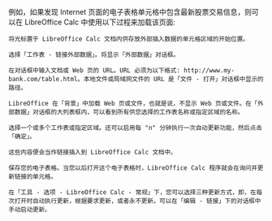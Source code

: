 例如，如果发现 Internet 页面的电子表格单元格中包含最新股票交易信息，则可以在 LibreOffice Calc 中使用以下过程来加载该页面:

    将光标置于 LibreOffice Calc 文档内供存放外部插入数据的单元格区域的开始位置。

    选择「工作表 - 链接外部数据」。将显示「外部数据」对话框。

    在对话框中输入文档或 Web 页的 URL。URL 必须为以下格式: http://www.my-bank.com/table.html。本地文件或局域网文件的 URL 是「文件 - 打开」对话框中显示的路径。

    LibreOffice 在「背景」中加载 Web 页或文件，也就是说，不显示 Web 页或文件。在「外部数据」对话框的大列表框内，可以看到所有供您选择的工作表名称或指定区域的名称。

    选择一个或多个工作表或指定区域。还可以启用每 "n" 分钟执行一次自动更新功能，然后点击「确定」。

    这些内容便会当作链接插入到 LibreOffice Calc 文档中。

    保存您的电子表格。当您以后打开这个电子表格时，LibreOffice Calc 程序就会在询问并更新链接的单元格。

    在「工具 - 选项 - LibreOffice Calc - 常规」下，您可以选择三种更新方式，即，在每次打开时自动执行更新，根据要求更新，或者永不更新。可以在「编辑 - 链接」下的对话框中手动启动更新。
